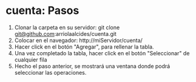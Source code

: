 # cuenta: Pasos
1) Clonar la carpeta en su servidor:
git clone git@github.com:arriolaalcides/cuenta.git
2) Colocar en el navegador: http://miServidor/cuenta/
3) Hacer click en el botón "Agregar", para rellenar la tabla.
4) Una vez completado la tabla, hacer click en el botón "Seleccionar" de cualquier fila
5) Hecho el paso anterior, se mostrará una ventana donde podrá seleccionar las operaciones.
